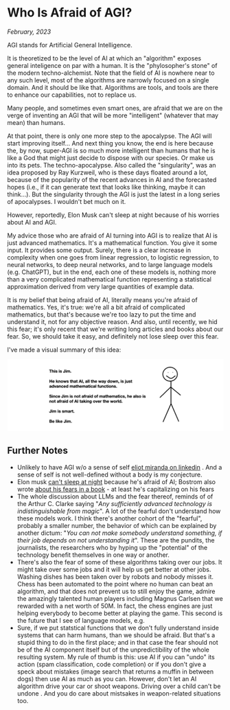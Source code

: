# Who Is Afraid of AGI?

*February, 2023*

AGI stands for Artificial General Intelligence. 

It is theoretized to be the level of AI at which an "algorithm" exposes general inteligence on par with a human. It is the "phylosopher's stone" of the modern techno-alchemist. Note that the field of AI is nowhere near to any such level, most of the algorithms are narrowly focused on a single domain. And it should be like that. Algorithms are tools, and tools are there to enhance our capabilities, not to replace us. 

Many people, and sometimes even smart ones, are afraid that we are on the verge of inventing an AGI that will be more "intelligent" (whatever that may mean) than humans. 

At that point, there is only one more step to the apocalypse. The AGI will start improving itself... And next thing you know, the end is here because the, by now, super-AGI is so much more intelligent than humans that he is like a God that might just decide to dispose with our species. Or make us into its pets. The techno-apocalypse. Also called the "singularity", was an idea proposed by Ray Kurzweil, who is these days floated around a lot, because of the popularity of the recent advances in AI and the forecasted hopes (i.e., if it can generate text that looks like thinking, maybe it can think...). But the singularity through the AGI is just the latest in a long series of apocalypses. I wouldn't bet much on it. 

However, reportedly, Elon Musk can't sleep at night because of his worries about AI and AGI. 

My advice those who are afraid of AI turning into AGI  is to realize that AI is just advanced mathematics. It's a mathematical function. You give it some input. It provides some output.  Surely, there is a clear increase in complexity when one goes from linear regression, to logistic regression, to neural networks, to deep neural networks, and to large language models (e.g. ChatGPT), but in the end, each one of these models is, nothing more than a very complicated mathematical function representing a statistical approximation derived from very large quantities of example data. 

It is my belief that being afraid of AI, literally means you're afraid of mathematics. Yes, it's true: we're all a bit afraid of complicated mathematics, but that's because we're too lazy to put the time and understand it, not for any objective reason. And also, until recently, we hid this fear; it's only recent that we're writing long articles and books about our fear. So, we should take it easy, and definitely not lose sleep over this fear. 

I've made a visual summary of this idea: 

![](../docs/assets/this_is_jim.png)

## Further Notes

- Unlikely to have AGI w/o a sense of self [eliot miranda on linkedin](https://www.linkedin.com/feed/update/urn:li:activity:7022617377229983744/) . And a sense of self is not well-defined without a body is my conjecture. 
- Elon musk [can't sleep at night](https://www.geospatialworld.net/blogs/scares-elon-musk-artificial-intelligence/) because he's afraid of AI; Bostrom also wrote [about his fears in a book](https://www.vox.com/future-perfect/2018/11/2/18053418/elon-musk-artificial-intelligence-google-deepmind-openai) - at least he's capitalizing on his fears
- The whole discussion about LLMs and the fear thereof, reminds of of the Arthur C. Clarke saying "*Any sufficiently advanced technology is indistinguishable from magic*". A lot of the fearful don't understand how these models work. I think there's another cohort of the "fearful", probably a smaller number, the behavior of which can be explained by another dictum: "*You can not make somebody understand something, if their job depends on not understanding it*". These are the pundits, the journalists, the researchers who by hyping up the "potential" of the technology benefit themselves in one way or another. 
- There's also the fear of some of these algorithms taking over our jobs. It might take over some jobs and it will help us get better at other jobs. Washing dishes has been taken over by robots and nobody misses it. Chess has been automated to the point where no human can beat an algorithm, and that does not prevent us to still enjoy the game, admire the amazingly talented human players including Magnus Carlsen that we rewarded with a net worth of 50M. In fact, the chess engines are just helping everybody to become better at playing the game. This second is the future that I see of language models, e.g. 
- Sure, if we put statstical functions that we don't fully understand inside systems that can harm humans, than we should be afraid. But that's a stupid thing to do in the first place; and in that case the fear should not be of the AI component itself but of the unpredictibility of the whole resulting system. My rule of thumb is this: use AI if you can "undo" its action (spam classification, code completion) or if you don't give a speck about mistakes (image search that returns a muffin in between dogs) then use AI as much as you can. However, don't let an AI algorithm drive your car or shoot weapons. Driving over a child can't be undone . And you do care about mistsakes in weapon-related situations too. 